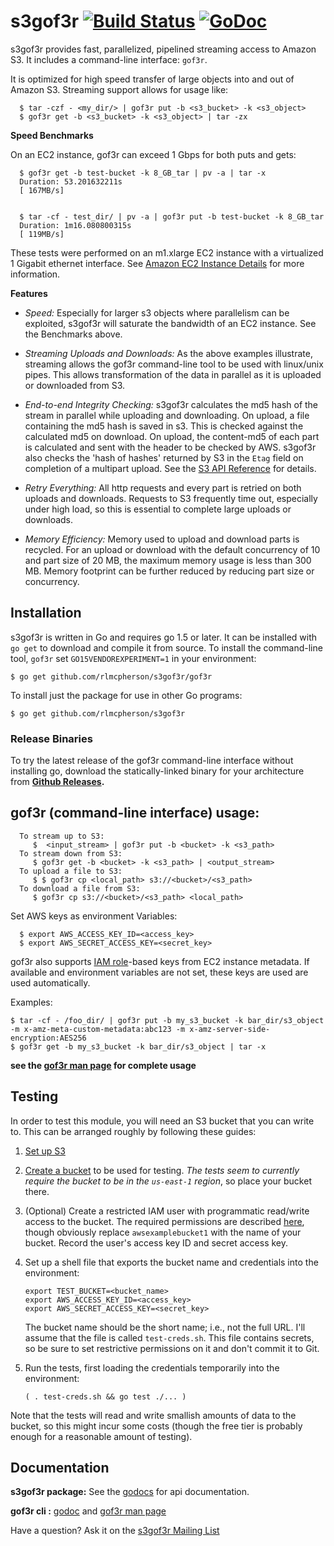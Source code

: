 # s3gof3r  [![Build Status](https://travis-ci.org/rlmcpherson/s3gof3r.svg?branch=master)](https://travis-ci.org/rlmcpherson/s3gof3r) [![GoDoc](https://godoc.org/github.com/rlmcpherson/s3gof3r?status.png)](https://godoc.org/github.com/rlmcpherson/s3gof3r)

s3gof3r provides fast, parallelized, pipelined streaming access to Amazon S3. It includes a command-line interface: `gof3r`.

It is optimized for high speed transfer of large objects into and out of Amazon S3. Streaming support allows for usage like:

```
  $ tar -czf - <my_dir/> | gof3r put -b <s3_bucket> -k <s3_object>
  $ gof3r get -b <s3_bucket> -k <s3_object> | tar -zx
```


**Speed Benchmarks**

On an EC2 instance, gof3r can exceed 1 Gbps for both puts and gets:

```
  $ gof3r get -b test-bucket -k 8_GB_tar | pv -a | tar -x
  Duration: 53.201632211s
  [ 167MB/s]


  $ tar -cf - test_dir/ | pv -a | gof3r put -b test-bucket -k 8_GB_tar
  Duration: 1m16.080800315s
  [ 119MB/s]
```

These tests were performed on an m1.xlarge EC2 instance with a virtualized 1 Gigabit ethernet interface. See [Amazon EC2 Instance Details](http://aws.amazon.com/ec2/instance-types/instance-details/) for more information.


**Features**

- *Speed:* Especially for larger s3 objects where parallelism can be exploited, s3gof3r will saturate the bandwidth of an EC2 instance. See the Benchmarks above.

- *Streaming Uploads and Downloads:* As the above examples illustrate, streaming allows the gof3r command-line tool to be used with linux/unix pipes. This allows transformation of the data in parallel as it is uploaded or downloaded from S3.

- *End-to-end Integrity Checking:* s3gof3r calculates the md5 hash of the stream in parallel while uploading and downloading. On upload, a file containing the md5 hash is saved in s3. This is checked against the calculated md5 on download. On upload, the content-md5 of each part is calculated and sent with the header to be checked by AWS. s3gof3r also checks the 'hash of hashes' returned by S3 in the `Etag` field on completion of a multipart upload. See the [S3 API Reference](http://docs.aws.amazon.com/AmazonS3/latest/API/mpUploadComplete.html) for details.

- *Retry Everything:* All http requests and every part is retried on both uploads and downloads. Requests to S3 frequently time out, especially under high load, so this is essential to complete large uploads or downloads.

- *Memory Efficiency:* Memory used to upload and download parts is recycled. For an upload or download with the default concurrency of 10 and part size of 20 MB, the maximum memory usage is less than 300 MB. Memory footprint can be further reduced by reducing part size or concurrency.



## Installation

s3gof3r is written in Go and requires go 1.5 or later. It can be installed with `go get` to download and compile it from source. To install the command-line tool, `gof3r` set `GO15VENDOREXPERIMENT=1` in your environment:

    $ go get github.com/rlmcpherson/s3gof3r/gof3r

To install just the package for use in other Go programs:

    $ go get github.com/rlmcpherson/s3gof3r

### Release Binaries

To try the latest release of the gof3r command-line interface without installing go, download the statically-linked binary for your architecture from **[Github Releases](https://github.com/rlmcpherson/s3gof3r/releases).**



## gof3r (command-line interface) usage:

 ```
   To stream up to S3:
      $  <input_stream> | gof3r put -b <bucket> -k <s3_path>
   To stream down from S3:
      $ gof3r get -b <bucket> -k <s3_path> | <output_stream>
   To upload a file to S3:
      $ $ gof3r cp <local_path> s3://<bucket>/<s3_path>
   To download a file from S3:
      $ gof3r cp s3://<bucket>/<s3_path> <local_path>
```

 Set AWS keys as environment Variables:

```
  $ export AWS_ACCESS_KEY_ID=<access_key>
  $ export AWS_SECRET_ACCESS_KEY=<secret_key>
```

gof3r also supports [IAM role](http://docs.aws.amazon.com/AWSEC2/latest/UserGuide/iam-roles-for-amazon-ec2.html)-based keys from EC2 instance metadata. If available and environment variables are not set, these keys are used are used automatically.

 Examples:

  ```
  $ tar -cf - /foo_dir/ | gof3r put -b my_s3_bucket -k bar_dir/s3_object -m x-amz-meta-custom-metadata:abc123 -m x-amz-server-side-encryption:AES256
  $ gof3r get -b my_s3_bucket -k bar_dir/s3_object | tar -x
  ```
  **see the [gof3r man page](http://randallmcpherson.com/gof3r.html) for complete usage**



## Testing

In order to test this module, you will need an S3 bucket that you can write to. This can be arranged roughly by following these guides:

1. [Set up S3](https://docs.aws.amazon.com/AmazonS3/latest/userguide/setting-up-s3.html)

2. [Create a bucket](https://docs.aws.amazon.com/AmazonS3/latest/userguide/creating-bucket.html) to be used for testing. _The tests seem to currently require the bucket to be in the `us-east-1` region_, so place your bucket there.

3. (Optional) Create a restricted IAM user with programmatic read/write access to the bucket. The required permissions are described [here](https://docs.aws.amazon.com/AmazonS3/latest/userguide/example-policies-s3.html), though obviously replace `awsexamplebucket1` with the name of your bucket. Record the user's access key ID and secret access key.

4. Set up a shell file that exports the bucket name and credentials into the environment:

    ```shell
    export TEST_BUCKET=<bucket_name>
    export AWS_ACCESS_KEY_ID=<access_key>
    export AWS_SECRET_ACCESS_KEY=<secret_key>
    ```

    The bucket name should be the short name; i.e., not the full URL. I'll assume that the file is called `test-creds.sh`. This file contains secrets, so be sure to set restrictive permissions on it and don't commit it to Git.

5. Run the tests, first loading the credentials temporarily into the environment:

    ```shell
    ( . test-creds.sh && go test ./... )
    ```

Note that the tests will read and write smallish amounts of data to the bucket, so this might incur some costs (though the free tier is probably enough for a reasonable amount of testing).



## Documentation

**s3gof3r package:** See the [godocs](http://godoc.org/github.com/rlmcpherson/s3gof3r) for api documentation.

**gof3r cli :**  [godoc](http://godoc.org/github.com/rlmcpherson/s3gof3r/gof3r) and [gof3r man page](http://randallmcpherson.com/gof3r.html)


Have a question? Ask it on the [s3gof3r Mailing List](https://groups.google.com/forum/#!forum/s3gof3r)
